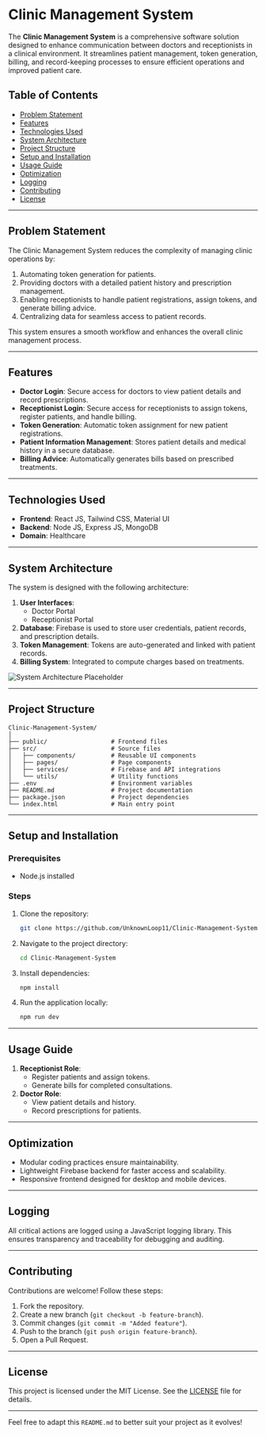 
# Clinic Management System

The **Clinic Management System** is a comprehensive software solution designed to enhance communication between doctors and receptionists in a clinical environment. It streamlines patient management, token generation, billing, and record-keeping processes to ensure efficient operations and improved patient care.

## Table of Contents

- [Problem Statement](#problem-statement)
- [Features](#features)
- [Technologies Used](#technologies-used)
- [System Architecture](#system-architecture)
- [Project Structure](#project-structure)
- [Setup and Installation](#setup-and-installation)
- [Usage Guide](#usage-guide)
- [Optimization](#optimization)
- [Logging](#logging)
- [Contributing](#contributing)
- [License](#license)

---

## Problem Statement

The Clinic Management System reduces the complexity of managing clinic operations by:
1. Automating token generation for patients.
2. Providing doctors with a detailed patient history and prescription management.
3. Enabling receptionists to handle patient registrations, assign tokens, and generate billing advice.
4. Centralizing data for seamless access to patient records.

This system ensures a smooth workflow and enhances the overall clinic management process.

---

## Features

- **Doctor Login**: Secure access for doctors to view patient details and record prescriptions.
- **Receptionist Login**: Secure access for receptionists to assign tokens, register patients, and handle billing.
- **Token Generation**: Automatic token assignment for new patient registrations.
- **Patient Information Management**: Stores patient details and medical history in a secure database.
- **Billing Advice**: Automatically generates bills based on prescribed treatments.

---

## Technologies Used

- **Frontend**: React JS, Tailwind CSS, Material UI
- **Backend**: Node JS, Express JS, MongoDB
- **Domain**: Healthcare

---

## System Architecture

The system is designed with the following architecture:
1. **User Interfaces**: 
   - Doctor Portal
   - Receptionist Portal
2. **Database**: Firebase is used to store user credentials, patient records, and prescription details.
3. **Token Management**: Tokens are auto-generated and linked with patient records.
4. **Billing System**: Integrated to compute charges based on treatments.

![System Architecture Placeholder](https://via.placeholder.com/800x400)

---

## Project Structure

```
Clinic-Management-System/
│
├── public/                  # Frontend files
├── src/                     # Source files
│   ├── components/          # Reusable UI components
│   ├── pages/               # Page components
│   ├── services/            # Firebase and API integrations
│   └── utils/               # Utility functions
├── .env                     # Environment variables
├── README.md                # Project documentation
├── package.json             # Project dependencies
└── index.html               # Main entry point
```

---

## Setup and Installation

### Prerequisites
- Node.js installed

### Steps
1. Clone the repository:
   ```bash
   git clone https://github.com/UnknownLoop11/Clinic-Management-System.git
   ```
2. Navigate to the project directory:
   ```bash
   cd Clinic-Management-System
   ```
3. Install dependencies:
   ```bash
   npm install
   ```
4. Run the application locally:
   ```bash
   npm run dev
   ```

---

## Usage Guide

1. **Receptionist Role**:
   - Register patients and assign tokens.
   - Generate bills for completed consultations.
2. **Doctor Role**:
   - View patient details and history.
   - Record prescriptions for patients.

---

## Optimization

- Modular coding practices ensure maintainability.
- Lightweight Firebase backend for faster access and scalability.
- Responsive frontend designed for desktop and mobile devices.

---

## Logging

All critical actions are logged using a JavaScript logging library. This ensures transparency and traceability for debugging and auditing.

---

## Contributing

Contributions are welcome! Follow these steps:
1. Fork the repository.
2. Create a new branch (`git checkout -b feature-branch`).
3. Commit changes (`git commit -m "Added feature"`).
4. Push to the branch (`git push origin feature-branch`).
5. Open a Pull Request.

---

## License

This project is licensed under the MIT License. See the [LICENSE](LICENSE) file for details.

---

Feel free to adapt this `README.md` to better suit your project as it evolves!
